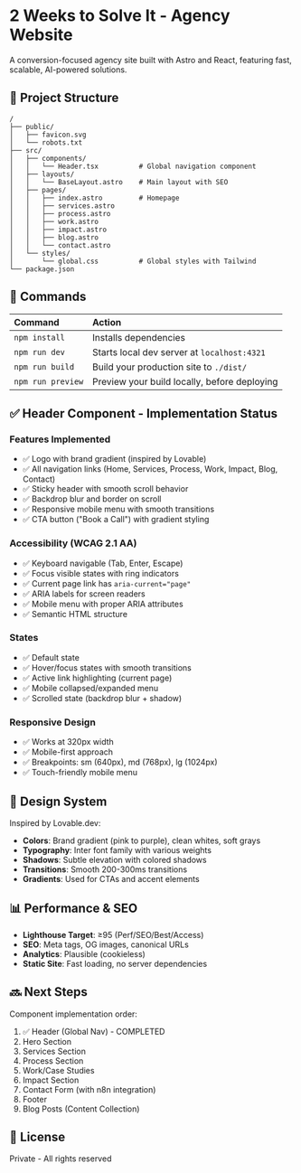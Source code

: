 # 2 Weeks to Solve It - Agency Website

A conversion-focused agency site built with Astro and React, featuring fast, scalable, AI-powered solutions.

## 🚀 Project Structure

```
/
├── public/
│   ├── favicon.svg
│   └── robots.txt
├── src/
│   ├── components/
│   │   └── Header.tsx          # Global navigation component
│   ├── layouts/
│   │   └── BaseLayout.astro    # Main layout with SEO
│   ├── pages/
│   │   ├── index.astro         # Homepage
│   │   ├── services.astro
│   │   ├── process.astro
│   │   ├── work.astro
│   │   ├── impact.astro
│   │   ├── blog.astro
│   │   └── contact.astro
│   └── styles/
│       └── global.css          # Global styles with Tailwind
└── package.json
```

## 🧞 Commands

| Command                   | Action                                           |
| :------------------------ | :----------------------------------------------- |
| `npm install`             | Installs dependencies                            |
| `npm run dev`             | Starts local dev server at `localhost:4321`      |
| `npm run build`           | Build your production site to `./dist/`          |
| `npm run preview`         | Preview your build locally, before deploying     |

## ✅ Header Component - Implementation Status

### Features Implemented
- ✅ Logo with brand gradient (inspired by Lovable)
- ✅ All navigation links (Home, Services, Process, Work, Impact, Blog, Contact)
- ✅ Sticky header with smooth scroll behavior
- ✅ Backdrop blur and border on scroll
- ✅ Responsive mobile menu with smooth transitions
- ✅ CTA button ("Book a Call") with gradient styling

### Accessibility (WCAG 2.1 AA)
- ✅ Keyboard navigable (Tab, Enter, Escape)
- ✅ Focus visible states with ring indicators
- ✅ Current page link has `aria-current="page"`
- ✅ ARIA labels for screen readers
- ✅ Mobile menu with proper ARIA attributes
- ✅ Semantic HTML structure

### States
- ✅ Default state
- ✅ Hover/focus states with smooth transitions
- ✅ Active link highlighting (current page)
- ✅ Mobile collapsed/expanded menu
- ✅ Scrolled state (backdrop blur + shadow)

### Responsive Design
- ✅ Works at 320px width
- ✅ Mobile-first approach
- ✅ Breakpoints: sm (640px), md (768px), lg (1024px)
- ✅ Touch-friendly mobile menu

## 🎨 Design System

Inspired by Lovable.dev:
- **Colors**: Brand gradient (pink to purple), clean whites, soft grays
- **Typography**: Inter font family with various weights
- **Shadows**: Subtle elevation with colored shadows
- **Transitions**: Smooth 200-300ms transitions
- **Gradients**: Used for CTAs and accent elements

## 📊 Performance & SEO

- **Lighthouse Target**: ≥95 (Perf/SEO/Best/Access)
- **SEO**: Meta tags, OG images, canonical URLs
- **Analytics**: Plausible (cookieless)
- **Static Site**: Fast loading, no server dependencies

## 🔜 Next Steps

Component implementation order:
1. ✅ Header (Global Nav) - COMPLETED
2. Hero Section
3. Services Section
4. Process Section
5. Work/Case Studies
6. Impact Section
7. Contact Form (with n8n integration)
8. Footer
9. Blog Posts (Content Collection)

## 📝 License

Private - All rights reserved
